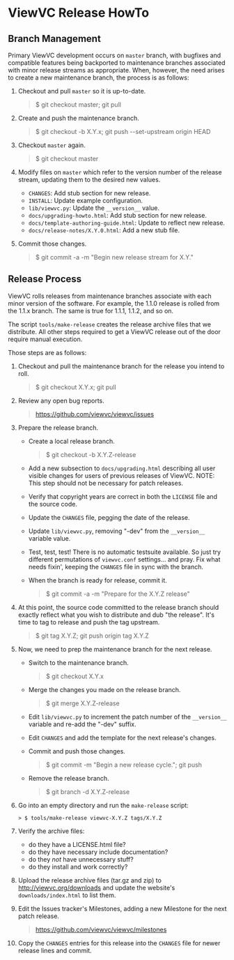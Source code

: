# ViewVC Release HowTo

## Branch Management

Primary ViewVC development occurs on `master` branch, with bugfixes
and compatible features being backported to maintenance branches
associated with minor release streams as appropriate.  When, however,
the need arises to create a new maintenance branch, the process is as
follows:

1.  Checkout and pull `master` so it is up-to-date.

    > $ git checkout master; git pull

2.  Create and push the maintenance branch.

    > $ git checkout -b X.Y.x; git push --set-upstream origin HEAD

3.  Checkout `master` again.

    > $ git checkout master

4.  Modify files on `master` which refer to the version number of the
    release stream, updating them to the desired new values.

    * `CHANGES`:  Add stub section for new release.
    * `INSTALL`:  Update example configuration.
    * `lib/viewvc.py`:  Update the `__version__` value.
    * `docs/upgrading-howto.html`:  Add stub section for new release.
    * `docs/template-authoring-guide.html`:  Update to reflect new release.
    * `docs/release-notes/X.Y.0.html`:  Add a new stub file.

5.  Commit those changes.

    > $ git commit -a -m "Begin new release stream for X.Y."

## Release Process

ViewVC rolls releases from maintenance branches associate with each
minor version of the software.  For example, the 1.1.0 release is rolled
from the 1.1.x branch.  The same is true for 1.1.1, 1.1.2, and so on.

The script `tools/make-release` creates the release archive files that
we distribute.  All other steps required to get a ViewVC release out
of the door require manual execution.

Those steps are as follows:

1.  Checkout and pull the maintenance branch for the release you
    intend to roll.

    > $ git checkout X.Y.x; git pull

2.  Review any open bug reports.

    > https://github.com/viewvc/viewvc/issues

3.  Prepare the release branch.

    * Create a local release branch.

        > $ git checkout -b X.Y.Z-release

    * Add a new subsection to `docs/upgrading.html` describing all
      user visible changes for users of previous releases of ViewVC.
      NOTE: This step should not be necessary for patch releases.

    * Verify that copyright years are correct in both the `LICENSE`
      file and the source code.

    * Update the `CHANGES` file, pegging the date of the release.

    * Update `lib/viewvc.py`, removing "-dev" from the `__version__`
      variable value.
    
    * Test, test, test!  There is no automatic testsuite available.
      So just try different permutations of `viewvc.conf`
      settings... and pray.  Fix what needs fixin', keeping the
      `CHANGES` file in sync with the branch.

    * When the branch is ready for release, commit it.

        > $ git commit -a -m "Prepare for the X.Y.Z release"

4.  At this point, the source code committed to the release branch
    should exactly reflect what you wish to distribute and dub "the
    release".  It's time to tag to release and push the tag upstream.

    > $ git tag X.Y.Z; git push origin tag X.Y.Z

5.  Now, we need to prep the maintenance branch for the next release.

    * Switch to the maintenance branch.

        > $ git checkout X.Y.x
  
    * Merge the changes you made on the release branch.

        > $ git merge X.Y.Z-release
        
    * Edit `lib/viewvc.py` to increment the patch number of the
      `__version__` variable and re-add the "-dev" suffix.

    * Edit `CHANGES` and add the template for the next release's
      changes.

    * Commit and push those changes.

        > $ git commit -m "Begin a new release cycle."; git push

    * Remove the release branch.

        > $ git branch -d X.Y.Z-release

6.  Go into an empty directory and run the `make-release` script:

        > $ tools/make-release viewvc-X.Y.Z tags/X.Y.Z

7.  Verify the archive files:

    * do they have a LICENSE.html file?
    * do they have necessary include documentation?
    * do they *not* have unnecessary stuff?
    * do they install and work correctly?

8.  Upload the release archive files (tar.gz and zip) to
    http://viewvc.org/downloads and update the website's
    `downloads/index.html` to list them.

9.  Edit the Issues tracker's Milestones, adding a new Milestone for
    the next patch release.

    > https://github.com/viewvc/viewvc/milestones

10. Copy the `CHANGES` entries for this release into the `CHANGES`
    file for newer release lines and commit.
